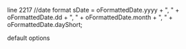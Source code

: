 line 2217
//date format
sDate = oFormattedDate.yyyy + ", " + oFormattedDate.dd + ", " + oFormattedDate.month + ", " + oFormattedDate.dayShort;

default options
